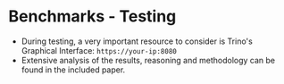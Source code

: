 # Benchmarks - Testing
- During testing, a very important resource to consider is Trino's Graphical Interface:
`https://your-ip:8080`
- Extensive analysis of the results, reasoning and methodology can be found in the included paper.
<!-- - We include an overview of the partitions made for the tests: -->

<!-- ## TPC-DS Partitions -->
